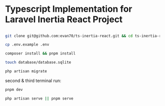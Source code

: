 # Typescript Implementation for Laravel Inertia React Project

##

```bash
git clone git@github.com:evan70/ts-inertia-react.git && cd ts-inertia-react
```

```bash
cp .env.example .env
```

```bash
composer install && pnpm install
```

```bash
touch database/database.sqlite
```

```bash
php artisan migrate
```

second & third terminal run:

```bash
pnpm dev
```

```bash
php artisan serve || pnpm serve
```
